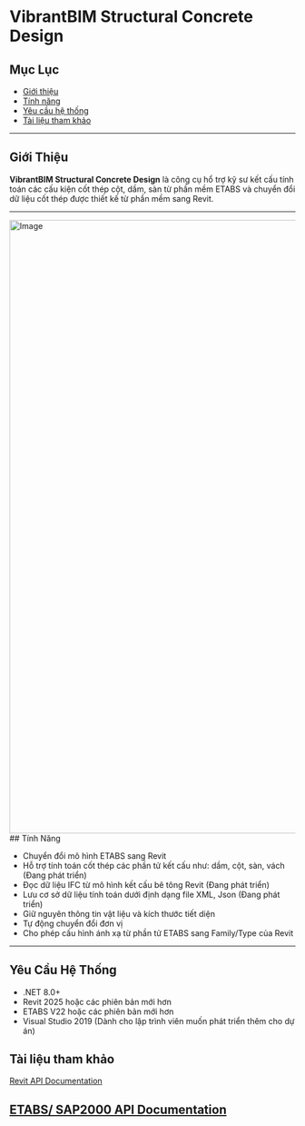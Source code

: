 # VibrantBIM Structural Concrete Design

## Mục Lục

- [Giới thiệu](#giới-thiệu)
- [Tính năng](#tính-năng)
- [Yêu cầu hệ thống](#yêu-cầu-hệ-thống)
- [Tài liệu tham khảo](#tài-liệu-tham-khảo)
---

## Giới Thiệu

**VibrantBIM Structural Concrete Design** là công cụ hổ trợ kỹ sư kết cấu tính toán các cấu kiện cốt thép cột, dầm, sàn từ phần mềm ETABS và chuyển đổi dữ liệu cốt thép được thiết kế từ phần mềm sang Revit.  

---
<img width="1920" height="1080" alt="Image" src="https://github.com/user-attachments/assets/9684b17e-8713-431e-acba-376ea23538fe" />
## Tính Năng

- Chuyển đổi mô hình ETABS sang Revit
- Hỗ trợ tính toán cốt thép các phần tử kết cấu như: dầm, cột, sàn, vách (Đang phát triển)
- Đọc dữ liệu IFC từ mô hình kết cấu bê tông Revit (Đang phát triển)
- Lưu cơ sở dữ liệu tính toán dưới định dạng file XML, Json (Đang phát triển)
- Giữ nguyên thông tin vật liệu và kích thước tiết diện
- Tự động chuyển đổi đơn vị
- Cho phép cấu hình ánh xạ từ phần tử ETABS sang Family/Type của Revit

---

## Yêu Cầu Hệ Thống

- .NET 8.0+
- Revit 2025 hoặc các phiên bản mới hơn  
- ETABS V22 hoặc các phiên bản mới hơn  
- Visual Studio 2019 (Dành cho lập trình viên muốn phát triển thêm cho dự án)
## Tài liệu tham khảo

[Revit API Documentation](https://www.revitapidocs.com/)

[ETABS/ SAP2000 API Documentation](https://www.csiamerica.com/developer)
---

